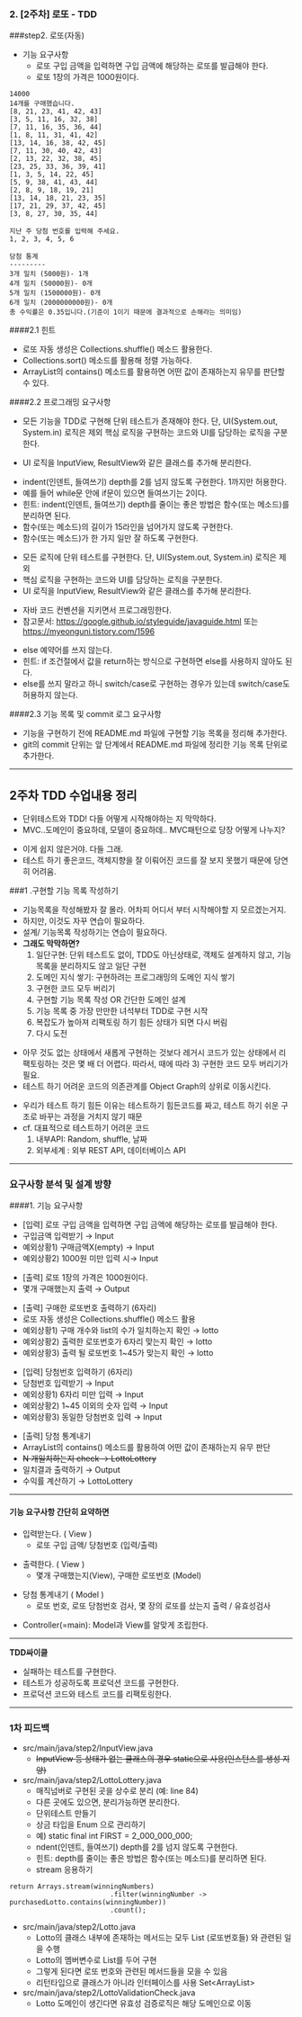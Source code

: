 ### 2. [2주차] 로또 - TDD 
###step2. 로또(자동)
- 기능 요구사항
  - 로또 구입 금액을 입력하면 구입 금액에 해당하는 로또를 발급해야 한다.
  - 로또 1장의 가격은 1000원이다.
```구입금액을 입력해 주세요.
14000
14개를 구매했습니다.
[8, 21, 23, 41, 42, 43]
[3, 5, 11, 16, 32, 38]
[7, 11, 16, 35, 36, 44]
[1, 8, 11, 31, 41, 42]
[13, 14, 16, 38, 42, 45]
[7, 11, 30, 40, 42, 43]
[2, 13, 22, 32, 38, 45]
[23, 25, 33, 36, 39, 41]
[1, 3, 5, 14, 22, 45]
[5, 9, 38, 41, 43, 44]
[2, 8, 9, 18, 19, 21]
[13, 14, 18, 21, 23, 35]
[17, 21, 29, 37, 42, 45]
[3, 8, 27, 30, 35, 44]

지난 주 당첨 번호를 입력해 주세요.
1, 2, 3, 4, 5, 6

당첨 통계
---------
3개 일치 (5000원)- 1개
4개 일치 (50000원)- 0개
5개 일치 (1500000원)- 0개
6개 일치 (2000000000원)- 0개
총 수익률은 0.35입니다.(기준이 1이기 때문에 결과적으로 손해라는 의미임)
```

####2.1 힌트
- 로또 자동 생성은 Collections.shuffle() 메소드 활용한다.
- Collections.sort() 메소드를 활용해 정렬 가능하다.
- ArrayList의 contains() 메소드를 활용하면 어떤 값이 존재하는지 유무를 판단할 수 있다.

####2.2 프로그래밍 요구사항
+ 모든 기능을 TDD로 구현해 단위 테스트가 존재해야 한다. 단, UI(System.out, System.in) 로직은 제외
핵심 로직을 구현하는 코드와 UI를 담당하는 로직을 구분한다.
* UI 로직을 InputView, ResultView와 같은 클래스를 추가해 분리한다.
 - indent(인덴트, 들여쓰기) depth를 2를 넘지 않도록 구현한다. 1까지만 허용한다.
 - 예를 들어 while문 안에 if문이 있으면 들여쓰기는 2이다.
 - 힌트: indent(인덴트, 들여쓰기) depth를 줄이는 좋은 방법은 함수(또는 메소드)를 분리하면 된다.
 - 함수(또는 메소드)의 길이가 15라인을 넘어가지 않도록 구현한다.
 - 함수(또는 메소드)가 한 가지 일만 잘 하도록 구현한다.
+ 모든 로직에 단위 테스트를 구현한다. 단, UI(System.out, System.in) 로직은 제외
+ 핵심 로직을 구현하는 코드와 UI를 담당하는 로직을 구분한다.
+ UI 로직을 InputView, ResultView와 같은 클래스를 추가해 분리한다.
- 자바 코드 컨벤션을 지키면서 프로그래밍한다.
- 참고문서: https://google.github.io/styleguide/javaguide.html 또는 https://myeonguni.tistory.com/1596
+ else 예약어를 쓰지 않는다.
+ 힌트: if 조건절에서 값을 return하는 방식으로 구현하면 else를 사용하지 않아도 된다.
+ else를 쓰지 말라고 하니 switch/case로 구현하는 경우가 있는데 switch/case도 허용하지 않는다.

####2.3 기능 목록 및 commit 로그 요구사항
- 기능을 구현하기 전에 README.md 파일에 구현할 기능 목록을 정리해 추가한다.
-  git의 commit 단위는 앞 단계에서 README.md 파일에 정리한 기능 목록 단위로 추가한다.
----
## 2주차 TDD 수업내용 정리

* 단위테스트와 TDD! 다들 어떻게 시작해야하는 지 막막하다.
* MVC..도메인이 중요하데, 모델이 중요하데.. MVC패턴으로 당장 어떻게 나누지?
- 이게 쉽지 않은거야. 다들 그래.
- 테스트 하기 좋은코드, 객체지향을 잘 이뤄어진 코드를 잘 보지 못했기 때문에 당연히 어려움.

###1 .구현할 기능 목록 작성하기
- 기능목록을 작성해봤자 잘 몰라. 어차피 어디서 부터 시작해야할 지 모르겠는거지.
- 하지만, 이것도 자꾸 연습이 필요하다.
- 설계/ 기능목록 작성하기는 연습이 필요하다.
- **그래도 막막하면?**
    1) 일단구현: 단위 테스트도 없이, TDD도 아닌상태로, 객체도 설계하지 않고, 기능목록을 분리하지도 않고 일단 구현
    2) 도메인 지식 쌓기: 구현하려는 프로그래밍의 도메인 지식 쌓기
    3) 구현한 코드 모두 버리기
    4) 구현할 기능 목록 작성 OR 간단한 도메인 설계
    5) 기능 목록 중 가장 만만한 녀석부터 TDD로 구현 시작
    6) 복잡도가 높아져 리팩토링 하기 힘든 상태가 되면 다시 버림
    7) 다시 도전
* 아무 것도 없는 상태에서 새롭게 구현하는 것보다 레거시 코드가 있는 상태에서 리팩토링하는 것은 몇 배 더 어렵다.
따라서, 때에 따라 3) 구현한 코드 모두 버리기가 필요.
* 테스트 하기 어려운 코드의 의존관계를 Object Graph의 상위로 이동시킨다.
- 우리가 테스트 하기 힘든 이유는 테스트하기 힘든코드를 짜고, 테스트 하기 쉬운 구조로 바꾸는 과정을 거치지 않기 때문
- cf. 대표적으로 테스트하기 어려운 코드
    1) 내부API: Random, shuffle, 날짜
    2) 외부세계 : 외부 REST API, 데이터베이스 API
----
### 요구사항 분석 및 설계 방향
####1. 기능 요구사항
 + [입력] 로또 구입 금액을 입력하면 구입 금액에 해당하는 로또를 발급해야 한다.
 + 구입금액 입력받기  → Input
 + 예외상황1) 구매금액X(empty) → Input
 + 예외상황2) 1000원 미만 입력 시→ Input
 - [출력] 로또 1장의 가격은 1000원이다.
 - 몇개 구매했는지 출력 → Output
* [출력] 구매한 로또번호 출력하기 (6자리)
* 로또 자동 생성은 Collections.shuffle() 메소드 활용
* 예외상황1) 구매 개수와 list의 수가 일치하는지 확인  → lotto
* 예외상황2) 출력한 로또번호가 6자리 맞는지 확인 → lotto
* 예외상황3) 출력 될 로또번호 1~45가 맞는지 확인 → lotto
+ [입력] 당첨번호 입력하기 (6자리)
+ 당첨번호 입력받기 → Input
+ 예외상황1) 6자리 미만 입력  → Input
+ 예외상황2) 1~45 이외의 숫자 입력  → Input
+ 예외상황3) 동일한 당첨번호 입력 → Input
- [출력] 당첨 통계내기
- ArrayList의 contains() 메소드를 활용하여 어떤 값이 존재하는지 유무 판단
- ~~N 개일치하는지 check → LottoLottery~~
- 일치결과 출력하기 → Output
- 수익률 계산하기 → LottoLottery

----
#### 기능 요구사항 간단히 요약하면 ####
- 입력받는다. ( View )
  - 로또 구입 금액/ 당첨번호  (입력/출력)
+ 출력한다. ( View )
  + 몇개 구매했는지(View),  구매한 로또번호 (Model)
- 당첨 통계내기  ( Model )
  - 로또 번호, 로또 당첨번호 검사, 몇 장의 로또를 샀는지 출력 / 유효성검사
* Controller(=main): Model과 View를 알맞게 조립한다.
----

 **TDD싸이클**
 - 실패하는 테스트를 구현한다.
 - 테스트가 성공하도록 프로덕션 코드를 구현한다.
 - 프로덕션 코드와 테스트 코드를 리팩토링한다.
----
### 1차 피드백 ###
 * src/main/java/step2/InputView.java
   -  ~~InputView 등 상태가 없는 클래스의 경우 static으로 사용(인스턴스를 생성 지양)~~
 * src/main/java/step2/LottoLottery.java
   -  매직넘버로 구현된 곳을 상수로 분리 (예: line 84)
   -  다른 곳에도 있으면, 분리가능하면 분리한다.
   -  단위테스트 만들기
   -  상금 타입을 Enum 으로 관리하기
   -  예) static final int FIRST = 2_000_000_000;
   -  ndent(인덴트, 들여쓰기) depth를 2를 넘지 않도록 구현한다.
   -  힌트: depth를 줄이는 좋은 방법은 함수(또는 메소드)를 분리하면 된다.
   -  stream 응용하기
````
return Arrays.stream(winningNumbers)
                         .filter(winningNumber -> purchasedLotto.contains(winningNumber))
                         .count();
````
 * src/main/java/step2/Lotto.java
   - Lotto의 클래스 내부에 존재하는 메서드는 모두 List (로또번호들) 와 관련된 일을 수행
   - Lotto의 멤버변수로 List를 두어 구현
   - 그렇게 된다면 로또 번호와 관련된 메서드들을 모을 수 있음
   - 리턴타입으로 클래스가 아니라 인터페이스를 사용 Set<ArrayList<Integer>>
 * src/main/java/step2/LottoValidationCheck.java
   - Lotto 도메인이 생긴다면 유효성 검증로직은 해당 도메인으로 이동